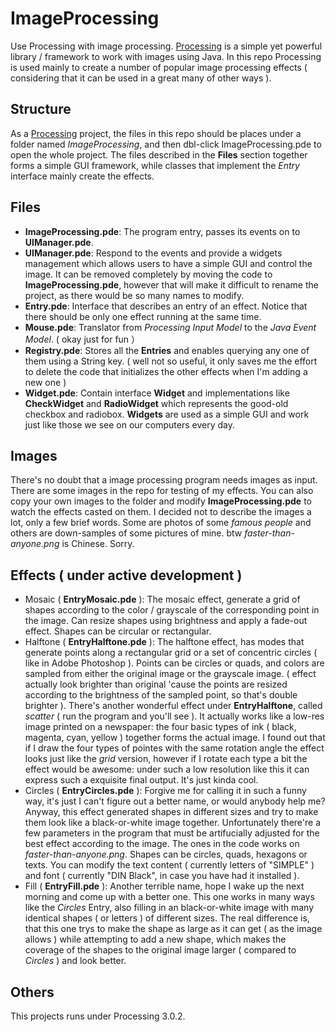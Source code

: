 # ImageProcessing
Use Processing with image processing. [Processing](http://processing.org) is a simple yet powerful library / framework to work with images using Java. In this repo Processing is used mainly to create a number of popular image processing effects ( considering that it can be used in a great many of other ways ).

## Structure
As a [Processing](http://processing.org) project, the files in this repo should be places under a folder named *ImageProcessing*, and then dbl-click ImageProcessing.pde to open the whole project.
The files described in the **Files** section together forms a simple GUI framework, while classes that implement the *Entry* interface mainly create the effects.

## Files
* **ImageProcessing.pde**: The program entry, passes its events on to **UIManager.pde**.
* **UIManager.pde**: Respond to the events and provide a widgets management which allows users to have a simple GUI and control the image. It can be removed completely by moving the code to **ImageProcessing.pde**, however that will make it difficult to rename the project, as there would be so many names to modify.
* **Entry.pde**: Interface that describes an entry of an effect. Notice that there should be only one effect running at the same time.
* **Mouse.pde**: Translator from *Processing Input Model* to the *Java Event Model*. ( okay just for fun ）
* **Registry.pde**: Stores all the **Entries** and enables querying any one of them using a String key. ( well not so useful, it only saves me the effort to delete the code that initializes the other effects when I'm adding a new one )
* **Widget.pde**: Contain interface **Widget** and implementations like **CheckWidget** and **RadioWidget** which represents the good-old checkbox and radiobox. **Widgets** are used as a simple GUI and work just like those we see on our computers every day.

## Images
There's no doubt that a image processing program needs images as input. There are some images in the repo for testing of my effects.
You can also copy your own images to the folder and modify **ImageProcessing.pde** to watch the effects casted on them.
I decided not to describe the images a lot, only a few brief words. Some are photos of some *famous people* and others are down-samples of some pictures of mine.
btw *faster-than-anyone.png* is Chinese. Sorry.

## Effects ( under active development )
* Mosaic ( **EntryMosaic.pde** ): The mosaic effect, generate a grid of shapes according to the color / grayscale of the corresponding point in the image. Can resize shapes using brightness and apply a fade-out effect. Shapes can be circular or rectangular.
* Halftone ( **EntryHalftone.pde** ): The halftone effect, has modes that generate points along a rectangular grid or a set of concentric circles ( like in Adobe Photoshop ). Points can be circles or quads, and colors are sampled from either the original image or the grayscale image. ( effect actually look brighter than original 'cause the points are resized according to the brightness of the sampled point, so that's double brighter ). There's another wonderful effect under **EntryHalftone**, called *scatter* ( run the program and you'll see ). It actually works like a low-res image printed on a newspaper: the four basic types of ink ( black, magenta, cyan, yellow ) together forms the actual image. I found out that if I draw the four types of pointes with the same rotation angle the effect looks just like the *grid* version, however if I rotate each type a bit the effect would be awesome: under such a low resolution like this it can express such a exquisite final output. It's just kinda cool.
* Circles ( **EntryCircles.pde** ): Forgive me for calling it in such a funny way, it's just I can't figure out a better name, or would anybody help me? Anyway, this effect generated shapes in different sizes and try to make them look like a black-or-white image together. Unfortunately there're a few parameters in the program that must be artifucially adjusted for the best effect according to the image. The ones in the code works on *faster-than-anyone.png*. Shapes can be circles, quads, hexagons or texts. You can modify the text content ( currently letters of "SIMPLE" ) and font ( currently "DIN Black", in case you have had it installed ).
* Fill ( **EntryFill.pde** ): Another terrible name, hope I wake up the next morning and come up with a better one. This one works in many ways like the *Circles* Entry, also filling in an black-or-white image with many identical shapes ( or letters ) of different sizes. The real difference is, that this one trys to make the shape as large as it can get ( as the image allows ) while attempting to add a new shape, which makes the coverage of the shapes to the original image larger ( compared to *Circles* ) and look better.

## Others
This projects runs under Processing 3.0.2.
